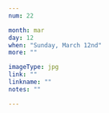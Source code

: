 ```yaml
---
num: 22

month: mar
day: 12
when: "Sunday, March 12nd"
more: ""

imageType: jpg
link: ""
linkname: ""
notes: ""

---
```


